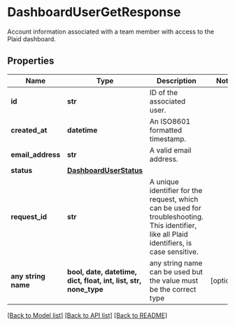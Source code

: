 # DashboardUserGetResponse

Account information associated with a team member with access to the Plaid dashboard.

## Properties
Name | Type | Description | Notes
------------ | ------------- | ------------- | -------------
**id** | **str** | ID of the associated user. | 
**created_at** | **datetime** | An ISO8601 formatted timestamp. | 
**email_address** | **str** | A valid email address. | 
**status** | [**DashboardUserStatus**](DashboardUserStatus.md) |  | 
**request_id** | **str** | A unique identifier for the request, which can be used for troubleshooting. This identifier, like all Plaid identifiers, is case sensitive. | 
**any string name** | **bool, date, datetime, dict, float, int, list, str, none_type** | any string name can be used but the value must be the correct type | [optional]

[[Back to Model list]](../README.md#documentation-for-models) [[Back to API list]](../README.md#documentation-for-api-endpoints) [[Back to README]](../README.md)


